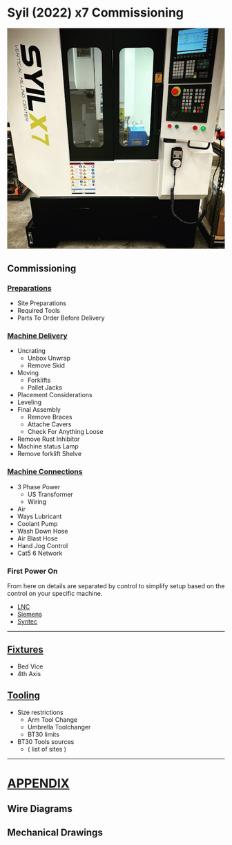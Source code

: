 # Syil (2022) x7 Commissioning

![header_image](./images/412CAE75-D977-4331-9C89-99EE4E9307B7.jpg)

## Commissioning

### [Preparations](preparations.md)

- Site Preparations
- Required Tools
- Parts To Order Before Delivery

### [Machine Delivery](machine_delivery.md)

- Uncrating
  - Unbox Unwrap
  - Remove Skid
- Moving
  - Forklifts
  - Pallet Jacks
- Placement Considerations
- Leveling
- Final Assembly
  - Remove Braces
  - Attache Cavers
  - Check For Anything Loose
- Remove Rust Inhibitor
- Machine status Lamp
- Remove forklift Shelve

### [Machine Connections](machine_connections.md)

- 3 Phase Power
  - US Transformer
  - Wiring
- Air
- Ways Lubricant
- Coolant Pump
- Wash Down Hose
- Air Blast Hose
- Hand Jog Control
- Cat5 6 Network

### First Power On

From here on details are separated by control to simplify setup based on the control on your specific machine.

- [LNC](lnc.md)
- [Siemens](siemens.md)
- [Syntec](syntec.md)

---

## [Fixtures](fixtures.md)

- Bed Vice
- 4th Axis

## [Tooling](tooling.md)

- Size restrictions
  - Arm Tool Change
  - Umbrella Toolchanger
  - BT30 limits
- BT30 Tools sources
  - ( list of sites )

---

# [APPENDIX](appendix.md)

## Wire Diagrams

## Mechanical Drawings
